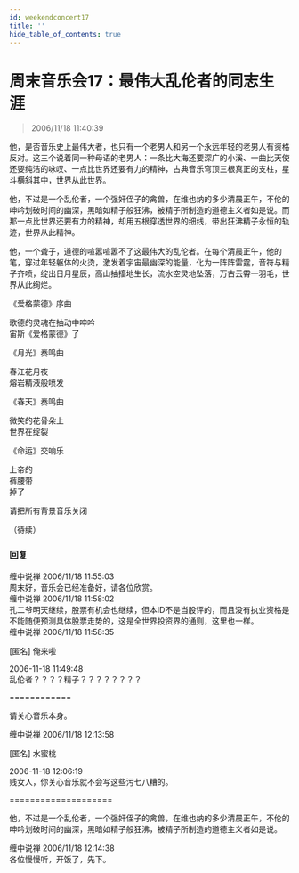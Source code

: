 ```yaml
---
id: weekendconcert17
title: ''
hide_table_of_contents: true
---
```


# 周末音乐会17：最伟大乱伦者的同志生涯

> 2006/11/18 11:40:39

他，是否音乐史上最伟大者，也只有一个老男人和另一个永远年轻的老男人有资格反对。这三个说着同一种母语的老男人：一条比大海还要深广的小溪、一曲比天使还要纯洁的咏叹、一点比世界还要有力的精神，古典音乐穹顶三根真正的支柱，星斗横斜其中，世界从此世界。
 
他，不过是一个乱伦者，一个强奸侄子的禽兽，在维也纳的多少清晨正午，不伦的呻吟划破时间的幽深，黑暗如精子般狂沸，被精子所制造的道德主义者如是说。而那一点比世界还要有力的精神，却用五根穿透世界的细线，带出狂沸精子永恒的轨迹，世界从此精神。

他，一个聋子，道德的喧嚣喧嚣不了这最伟大的乱伦者。在每个清晨正午，他的笔，穿过年轻躯体的火烫，激发着宇宙最幽深的能量，化为一阵阵雷霆，音符与精子齐喷，绽出日月星辰，高山抽搐地生长，流水空灵地坠落，万古云霄一羽毛，世界从此绚烂。

<div style={{textAlign: 'center'}}>
<div style={{color: '#FF0000', fontWeight: 'bold', fontSize: 'x-large', lineHeight: '180%', marginTop: '30px', marginBottom: '10px'}}> 
《爱格蒙德》序曲
</div>
 
歌德的灵魂在抽动中呻吟<br/>
宙斯《爱格蒙德》了
</div>

<div style={{textAlign: 'center'}}>
<div style={{color: '#FF0000', fontWeight: 'bold', fontSize: 'x-large', lineHeight: '180%', marginTop: '30px',  marginBottom: '10px'}}> 
《月光》奏鸣曲
</div>
 
春江花月夜<br/>
熔岩精液般喷发
</div>

<div style={{textAlign: 'center'}}>
<div style={{color: '#FF0000', fontWeight: 'bold', fontSize: 'x-large', lineHeight: '180%', marginTop: '30px', marginBottom: '10px'}}> 
《春天》奏鸣曲
</div>
 
微笑的花骨朵上<br/>
世界在绽裂
</div>

<div style={{textAlign: 'center'}}>
<div style={{color: '#FF0000', fontWeight: 'bold', fontSize: 'x-large', lineHeight: '180%', marginTop: '30px', marginBottom: '10px'}}> 
《命运》交响乐
</div>
 
上帝的<br/>
裤腰带<br/>
掉了
</div>

请把所有背景音乐关闭

（待续）

### 回复

<div class='blog-comment'>
<span class='blog-comment-chan'>缠中说禅</span> 2006/11/18 11:55:03<br/>
周末好，音乐会已经准备好，请各位欣赏。
</div>

<div class='blog-comment'>
<span class='blog-comment-chan'>缠中说禅</span> 2006/11/18 11:58:02<br/>
孔二爷明天继续，股票有机会也继续，但本ID不是当股评的，而且没有执业资格是不能随便预测具体股票走势的，这是全世界投资界的通则，这里也一样。
</div>

<div class='blog-comment'>
<span class='blog-comment-chan'>缠中说禅</span> 2006/11/18 11:58:35<br/>

[匿名] 俺来啦 

 
2006-11-18 11:49:48 <br/>
乱伦者？？？？精子？？？？？？？？ 
 
============<br/>

请关心音乐本身。
</div>

<div class='blog-comment'>
<span class='blog-comment-chan'>缠中说禅</span> 2006/11/18 12:13:58<br/>

[匿名] 水蜜桃 

 
2006-11-18 12:06:19 <br/>
贱女人，你关心音乐就不会写这些污七八糟的。 
 
====================<br/>

他，不过是一个乱伦者，一个强奸侄子的禽兽，在维也纳的多少清晨正午，不伦的呻吟划破时间的幽深，黑暗如精子般狂沸，被精子所制造的道德主义者如是说。
</div>

<div class='blog-comment'>
<span class='blog-comment-chan'>缠中说禅</span> 2006/11/18 12:14:38<br/>
各位慢慢听，开饭了，先下。
</div>